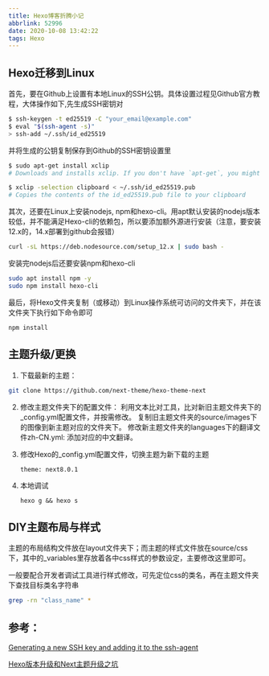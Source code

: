 ```yaml
---
title: Hexo博客折腾小记
abbrlink: 52996
date: 2020-10-08 13:42:22
tags: Hexo
---
```


## Hexo迁移到Linux

首先，要在Github上设置有本地Linux的SSH公钥。具体设置过程见Github官方教程，大体操作如下,先生成SSH密钥对

```bash
$ ssh-keygen -t ed25519 -C "your_email@example.com"
$ eval "$(ssh-agent -s)"
> ssh-add ~/.ssh/id_ed25519
```

并将生成的公钥复制保存到Github的SSH密钥设置里

```bash
$ sudo apt-get install xclip
# Downloads and installs xclip. If you don't have `apt-get`, you might need to use another installer (like `yum`)

$ xclip -selection clipboard < ~/.ssh/id_ed25519.pub
# Copies the contents of the id_ed25519.pub file to your clipboard
```

其次，还要在Linux上安装nodejs, npm和hexo-cli。用apt默认安装的nodejs版本较低，并不能满足Hexo-cli的依赖包，所以要添加额外源进行安装（注意，要安装12.x的，14.x部署到github会报错）

```sh
curl -sL https://deb.nodesource.com/setup_12.x | sudo bash -
```

安装完nodejs后还要安装npm和hexo-cli

```sh
sudo apt install npm -y
sudo npm install hexo-cli
```

最后，将Hexo文件夹复制（或移动）到Linux操作系统可访问的文件夹下，并在该文件夹下执行如下命令即可

```
npm install
```

## 主题升级/更换

1. 下载最新的主题：

```sh
git clone https://github.com/next-theme/hexo-theme-next
```

2. 修改主题文件夹下的配置文件：
   利用文本比对工具，比对新旧主题文件夹下的_config.yml配置文件，并按需修改。
   复制旧主题文件夹的source/images下的图像到新主题对应的文件夹下。
   修改新主题文件夹的languages下的翻译文件zh-CN.yml: 添加对应的中文翻译。

3. 修改Hexo的_config.yml配置文件，切换主题为新下载的主题

   ```
   theme: next8.0.1
   ```

4. 本地调试

   ```
   hexo g && hexo s
   ```

## DIY主题布局与样式

主题的布局结构文件放在layout文件夹下；而主题的样式文件放在source/css下，其中的_variables里存放着各中css样式的参数设定，主要修改这里即可。

一般要配合开发者调试工具进行样式修改，可先定位css的类名，再在主题文件夹下查找目标类名字符串

```bash
grep -rn "class_name" *
```

## 参考：

[Generating a new SSH key and adding it to the ssh-agent](https://docs.github.com/en/github/authenticating-to-github/generating-a-new-ssh-key-and-adding-it-to-the-ssh-agent)

[Hexo版本升级和Next主题升级之坑](https://whjkm.github.io/2018/07/17/Hexo%E7%89%88%E6%9C%AC%E5%8D%87%E7%BA%A7%E5%92%8CNext%E4%B8%BB%E9%A2%98%E5%8D%87%E7%BA%A7%E4%B9%8B%E5%9D%91/)


